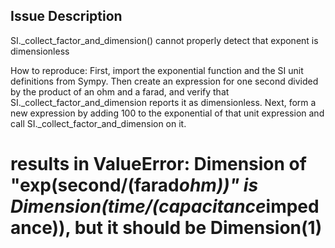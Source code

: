 ## Issue Description
SI._collect_factor_and_dimension() cannot properly detect that exponent is dimensionless

How to reproduce:
First, import the exponential function and the SI unit definitions from Sympy. Then create an expression for one second divided by the product of an ohm and a farad, and verify that SI._collect_factor_and_dimension reports it as dimensionless. Next, form a new expression by adding 100 to the exponential of that unit expression and call SI._collect_factor_and_dimension on it.

# results in ValueError: Dimension of "exp(second/(farad*ohm))" is Dimension(time/(capacitance*impedance)), but it should be Dimension(1)
